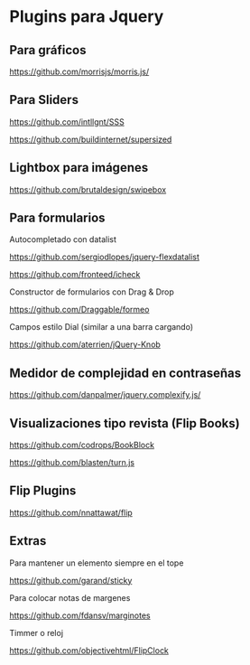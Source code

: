 # Plugins para Jquery

## Para gráficos

https://github.com/morrisjs/morris.js/

## Para Sliders

https://github.com/intllgnt/SSS

https://github.com/buildinternet/supersized

## Lightbox para imágenes

https://github.com/brutaldesign/swipebox

## Para formularios

Autocompletado con datalist

https://github.com/sergiodlopes/jquery-flexdatalist

https://github.com/fronteed/icheck

Constructor de formularios con Drag & Drop

https://github.com/Draggable/formeo

Campos estilo Dial (similar a una barra cargando)

https://github.com/aterrien/jQuery-Knob

## Medidor de complejidad en contraseñas

https://github.com/danpalmer/jquery.complexify.js/

## Visualizaciones tipo revista (Flip Books)

https://github.com/codrops/BookBlock

https://github.com/blasten/turn.js

## Flip Plugins

https://github.com/nnattawat/flip

## Extras

Para mantener un elemento siempre en el tope

https://github.com/garand/sticky

Para colocar notas de margenes

https://github.com/fdansv/marginotes

Timmer o reloj

https://github.com/objectivehtml/FlipClock
